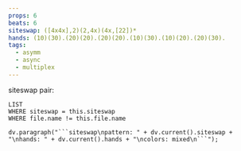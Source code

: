 ```yaml
---
props: 6
beats: 6
siteswap: ([4x4x],2)(2,4x)(4x,[22])*
hands: (10)(30).(20)(20).(20)(20).(10)(30).(10)(20).(20)(30).
tags:
  - asymm
  - async
  - multiplex
---
```

siteswap pair:
```dataview
LIST
WHERE siteswap = this.siteswap
WHERE file.name != this.file.name
```
```dataviewjs
dv.paragraph("```siteswap\npattern: " + dv.current().siteswap + "\nhands: " + dv.current().hands + "\ncolors: mixed\n```");
```
